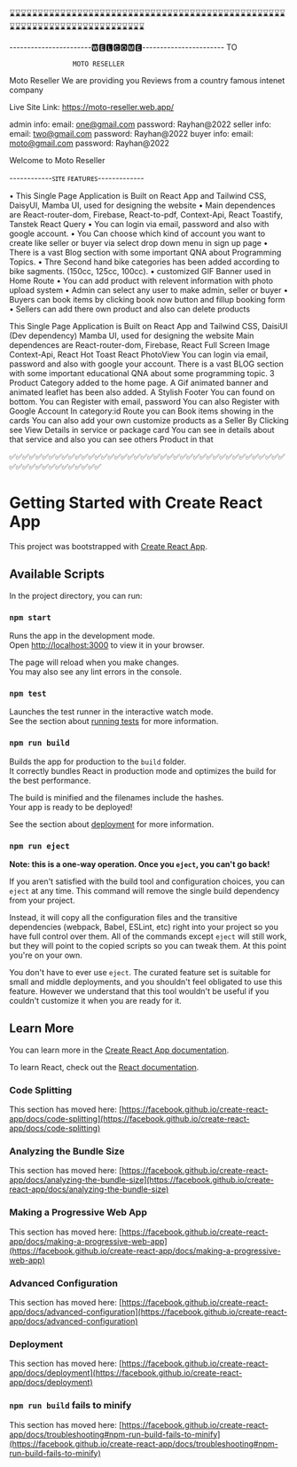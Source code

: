 
⌛⌛⌛⌛⌛⌛⌛⌛⌛⌛⌛⌛⌛⌛⌛⌛⌛⌛⌛⌛⌛⌛⌛⌛⌛⌛⌛⌛⌛⌛⌛⌛⌛⌛⌛⌛⌛⌛⌛⌛⌛⌛⌛⌛⌛⌛⌛⌛⌛⌛⌛⌛⌛⌛⌛⌛⌛⌛⌛⌛⌛⌛⌛⌛⌛⌛⌛⌛⌛⌛⌛⌛⌛

-----------------------🆆🅴🅻🅲🅾🅼🅴----------------------- TO

                    MOTO RESELLER 
Moto Reseller
We are providing you Reviews from a country famous intenet company

Live Site Link: https://moto-reseller.web.app/

admin info:  email:  one@gmail.com              password: Rayhan@2022
seller info:  email:  two@gmail.com             password: Rayhan@2022
buyer info:  email:  moto@gmail.com              password: Rayhan@2022

Welcome to Moto Reseller

------------ꜱɪᴛᴇ ꜰᴇᴀᴛᴜʀᴇꜱ-------------

• This Single Page Application is Built on React App and Tailwind CSS, DaisyUI, Mamba UI, used for designing the website
• Main dependences are React-router-dom, Firebase, React-to-pdf, Context-Api, React Toastify, Tanstek React Query
• You can login via email, password and also with google  account.
• You Can choose which kind of account you want to  create like seller or buyer via select drop down menu in sign up page
• There is a vast Blog section with some important QNA about Programming Topics.
• Thre Second hand bike categories has been added according to bike sagments. (150cc, 125cc, 100cc).
•  customized GIF Banner used in Home Route
• You can add product with relevent information with photo upload system
• Admin can select any user to make admin, seller or buyer
• Buyers can book items by clicking book now button and fillup booking form
• Sellers can add there own product and also can delete products



This Single Page Application is Built on React App and Tailwind CSS, DaisiUI (Dev dependency) Mamba UI, used for designing the website
Main dependences are React-router-dom, Firebase, React Full Screen Image Context-Api, React Hot Toast React PhotoView
You can login via email, password and also with google your account.
There is a vast BLOG section with some important educational QNA about some programming topic.
3 Product Category added to the home page. A Gif animated banner and animated leaflet has been also added.
A Stylish Footer You can found on bottom.
You can Register with email, password
You can also Register with Google Account
In category:id Route you can Book items showing in the cards
You can also add your own customize products as a Seller
By Clicking see View Details in service or package card You can see in details about that service and also you can see others Product in that 

✅✅✅✅✅✅✅✅✅✅✅✅✅✅✅✅✅✅✅✅✅✅✅✅✅✅✅✅✅✅✅✅✅✅✅✅✅✅✅✅✅✅✅✅✅✅✅✅✅✅✅✅✅✅✅✅

# Getting Started with Create React App

This project was bootstrapped with [Create React App](https://github.com/facebook/create-react-app).

## Available Scripts

In the project directory, you can run:

### `npm start`

Runs the app in the development mode.\
Open [http://localhost:3000](http://localhost:3000) to view it in your browser.

The page will reload when you make changes.\
You may also see any lint errors in the console.

### `npm test`

Launches the test runner in the interactive watch mode.\
See the section about [running tests](https://facebook.github.io/create-react-app/docs/running-tests) for more information.

### `npm run build`

Builds the app for production to the `build` folder.\
It correctly bundles React in production mode and optimizes the build for the best performance.

The build is minified and the filenames include the hashes.\
Your app is ready to be deployed!

See the section about [deployment](https://facebook.github.io/create-react-app/docs/deployment) for more information.

### `npm run eject`

**Note: this is a one-way operation. Once you `eject`, you can't go back!**

If you aren't satisfied with the build tool and configuration choices, you can `eject` at any time. This command will remove the single build dependency from your project.

Instead, it will copy all the configuration files and the transitive dependencies (webpack, Babel, ESLint, etc) right into your project so you have full control over them. All of the commands except `eject` will still work, but they will point to the copied scripts so you can tweak them. At this point you're on your own.

You don't have to ever use `eject`. The curated feature set is suitable for small and middle deployments, and you shouldn't feel obligated to use this feature. However we understand that this tool wouldn't be useful if you couldn't customize it when you are ready for it.

## Learn More

You can learn more in the [Create React App documentation](https://facebook.github.io/create-react-app/docs/getting-started).

To learn React, check out the [React documentation](https://reactjs.org/).

### Code Splitting

This section has moved here: [https://facebook.github.io/create-react-app/docs/code-splitting](https://facebook.github.io/create-react-app/docs/code-splitting)

### Analyzing the Bundle Size

This section has moved here: [https://facebook.github.io/create-react-app/docs/analyzing-the-bundle-size](https://facebook.github.io/create-react-app/docs/analyzing-the-bundle-size)

### Making a Progressive Web App

This section has moved here: [https://facebook.github.io/create-react-app/docs/making-a-progressive-web-app](https://facebook.github.io/create-react-app/docs/making-a-progressive-web-app)

### Advanced Configuration

This section has moved here: [https://facebook.github.io/create-react-app/docs/advanced-configuration](https://facebook.github.io/create-react-app/docs/advanced-configuration)

### Deployment

This section has moved here: [https://facebook.github.io/create-react-app/docs/deployment](https://facebook.github.io/create-react-app/docs/deployment)

### `npm run build` fails to minify

This section has moved here: [https://facebook.github.io/create-react-app/docs/troubleshooting#npm-run-build-fails-to-minify](https://facebook.github.io/create-react-app/docs/troubleshooting#npm-run-build-fails-to-minify)
